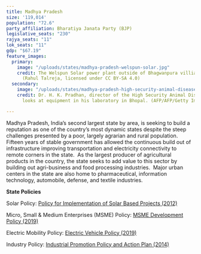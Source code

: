 ```yaml
---
title: Madhya Pradesh
size: '119,014'
population: "72.6"
party_affiliation: Bharatiya Janata Party (BJP)
legislative_seats: "230"
rajya_seats: "11"
lok_seats: "11"
gdp: "$67.19"
feature_images:
  primary:
    image: "/uploads/states/madhya-pradesh-welspun-solar.jpg"
    credit: The Welspun Solar power plant outside of Bhagwanpura villiage, Neemuch.
      (Rahul Talreja, licensed under CC BY-SA 4.0)
  secondary:
    image: "/uploads/states/madhya-pradesh-high-security-animal-disease-laboratory-equipment.jpg"
    credit: Dr. H. K. Pradhan, director of the High Security Animal Disease Laboratory,
      looks at equipment in his laboratory in Bhopal. (AFP/AFP/Getty Images)

---
```

Madhya Pradesh, India’s second largest state by area, is seeking to build a reputation as one of the country’s most dynamic states despite the steep challenges presented by a poor, largely agrarian and rural population. Fifteen years of stable government has allowed the continuous build out of infrastructure improving transportation and electricity connectivity to remote corners in the state.  As the largest producer of agricultural products in the country, the state seeks to add value to this sector by building out agri-business and food processing industries.  Major urban centers in the state are also home to pharmaceutical, information technology, automobile, defense, and textile industries.

**State Policies**

Solar Policy: [Policy for Implementation of Solar Based Projects (2012)](http://www.mprenewable.nic.in/solarp.pdf)

Micro, Small & Medium Enterprises (MSME) Policy: [MSME Development Policy (2019)](https://mpmsme.gov.in/mpmsmecms/Uploaded%20Document/Documents/MP_MSMED_Policy_2019_Eng%20-%20Copy%201.pdf)

Electric Mobility Policy: [Electric Vehicle Policy (2019)](http://mpurban.gov.in/Uploaded%20Document/guidelines/1-MPEVP2019.pdf)

Industry Policy: [Industrial Promotion Policy and Action Plan (2014)](http://www.mpakvnbhopal.nic.in/PDF/Industrial_Promotion_Policy_2014_English.pdf)